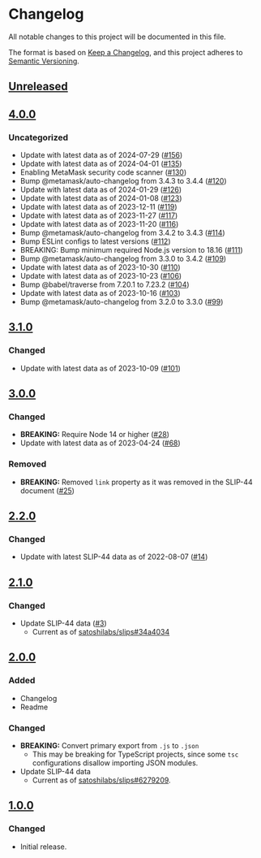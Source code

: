 # Changelog
All notable changes to this project will be documented in this file.

The format is based on [Keep a Changelog](https://keepachangelog.com/en/1.0.0/),
and this project adheres to [Semantic Versioning](https://semver.org/spec/v2.0.0.html).

## [Unreleased]

## [4.0.0]
### Uncategorized
- Update with latest data as of 2024-07-29 ([#156](https://github.com/MetaMask/slip44/pull/156))
- Update with latest data as of 2024-04-01 ([#135](https://github.com/MetaMask/slip44/pull/135))
- Enabling MetaMask security code scanner ([#130](https://github.com/MetaMask/slip44/pull/130))
- Bump @metamask/auto-changelog from 3.4.3 to 3.4.4 ([#120](https://github.com/MetaMask/slip44/pull/120))
- Update with latest data as of 2024-01-29 ([#126](https://github.com/MetaMask/slip44/pull/126))
- Update with latest data as of 2024-01-08 ([#123](https://github.com/MetaMask/slip44/pull/123))
- Update with latest data as of 2023-12-11 ([#119](https://github.com/MetaMask/slip44/pull/119))
- Update with latest data as of 2023-11-27 ([#117](https://github.com/MetaMask/slip44/pull/117))
- Update with latest data as of 2023-11-20 ([#116](https://github.com/MetaMask/slip44/pull/116))
- Bump @metamask/auto-changelog from 3.4.2 to 3.4.3 ([#114](https://github.com/MetaMask/slip44/pull/114))
- Bump ESLint configs to latest versions ([#112](https://github.com/MetaMask/slip44/pull/112))
- BREAKING: Bump minimum required Node.js version to 18.16 ([#111](https://github.com/MetaMask/slip44/pull/111))
- Bump @metamask/auto-changelog from 3.3.0 to 3.4.2 ([#109](https://github.com/MetaMask/slip44/pull/109))
- Update with latest data as of 2023-10-30 ([#110](https://github.com/MetaMask/slip44/pull/110))
- Update with latest data as of 2023-10-23 ([#106](https://github.com/MetaMask/slip44/pull/106))
- Bump @babel/traverse from 7.20.1 to 7.23.2 ([#104](https://github.com/MetaMask/slip44/pull/104))
- Update with latest data as of 2023-10-16 ([#103](https://github.com/MetaMask/slip44/pull/103))
- Bump @metamask/auto-changelog from 3.2.0 to 3.3.0 ([#99](https://github.com/MetaMask/slip44/pull/99))

## [3.1.0]
### Changed
- Update with latest data as of 2023-10-09 ([#101](https://github.com/MetaMask/slip44/pull/101))

## [3.0.0]
### Changed
- **BREAKING:** Require Node 14 or higher ([#28](https://github.com/MetaMask/slip44/pull/28))
- Update with latest data as of 2023-04-24 ([#68](https://github.com/MetaMask/slip44/pull/68))

### Removed
- **BREAKING:** Removed `link` property as it was removed in the SLIP-44 document ([#25](https://github.com/MetaMask/slip44/pull/25))

## [2.2.0]
### Changed
- Update with latest SLIP-44 data as of 2022-08-07 ([#14](https://github.com/MetaMask/slip44/pull/14))

## [2.1.0]
### Changed
- Update SLIP-44 data ([#3](https://github.com/MetaMask/slip44/pull/3))
  - Current as of [satoshilabs/slips#34a4034](https://github.com/satoshilabs/slips/blob/34a4034bdf0da30f49b7bb2fe24251c381d739fd/slip-0044.md)

## [2.0.0]
### Added
- Changelog
- Readme

### Changed
- **BREAKING:** Convert primary export from `.js` to `.json`
  - This may be breaking for TypeScript projects, since some `tsc` configurations disallow importing JSON modules.
- Update SLIP-44 data
  - Current as of [satoshilabs/slips#6279209](https://github.com/satoshilabs/slips/blob/6279209c5686c2910d67a37ddeef2643228472b1/slip-0044.md).

## [1.0.0]
### Changed
- Initial release.

[Unreleased]: https://github.com/MetaMask/slip44/compare/v4.0.0...HEAD
[4.0.0]: https://github.com/MetaMask/slip44/compare/v3.1.0...v4.0.0
[3.1.0]: https://github.com/MetaMask/slip44/compare/v3.0.0...v3.1.0
[3.0.0]: https://github.com/MetaMask/slip44/compare/v2.2.0...v3.0.0
[2.2.0]: https://github.com/MetaMask/slip44/compare/v2.1.0...v2.2.0
[2.1.0]: https://github.com/MetaMask/slip44/compare/v2.0.0...v2.1.0
[2.0.0]: https://github.com/MetaMask/slip44/compare/v1.0.0...v2.0.0
[1.0.0]: https://github.com/MetaMask/slip44/releases/tag/v1.0.0
